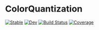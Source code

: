 # ColorQuantization

[![Stable](https://img.shields.io/badge/docs-stable-blue.svg)](https://juliaimages.github.io/ColorQuantization.jl/stable/)
[![Dev](https://img.shields.io/badge/docs-dev-blue.svg)](https://juliaimages.github.io/ColorQuantization.jl/dev/)
[![Build Status](https://github.com/JuliaImages/ColorQuantization.jl/actions/workflows/CI.yml/badge.svg?branch=main)](https://github.com/JuliaImages/ColorQuantization.jl/actions/workflows/CI.yml?query=branch%3Amain)
[![Coverage](https://codecov.io/gh/JuliaImages/ColorQuantization.jl/branch/main/graph/badge.svg)](https://codecov.io/gh/JuliaImages/ColorQuantization.jl)
